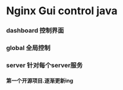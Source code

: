 # Nginx Gui control java

### dashboard 控制界面

### global 全局控制

### server 针对每个server服务

#### 第一个开源项目.逐渐更新ing